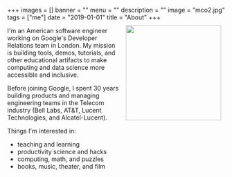 +++
images = []
banner = ""
menu = ""
description = ""
image = "mco2.jpg"
tags = ["me"]
date = "2019-01-01"
title = "About"
+++
<img height="220px" style="margin:10px" src="/img/mco2.jpg" align="right">

I'm an American software engineer working on Google's Developer Relations team in London. My mission is building tools, demos, tutorials, and other educational artifacts to make computing and data science more accessible and inclusive.

Before joining Google, I spent 30 years building products and managing engineering teams in the Telecom industry (Bell Labs, AT&T, Lucent Technologies, and Alcatel-Lucent).

Things I'm interested in:

* teaching and learning
* productivity science and hacks
* computing, math, and puzzles
* books, music, theater, and film
